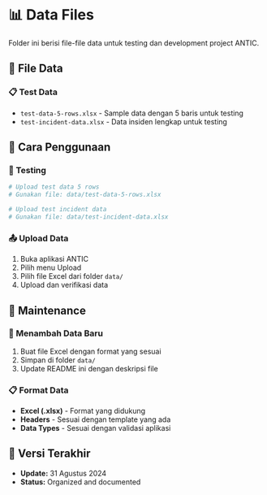 # 📊 Data Files

Folder ini berisi file-file data untuk testing dan development project ANTIC.

## 📁 File Data

### 📋 Test Data
- `test-data-5-rows.xlsx` - Sample data dengan 5 baris untuk testing
- `test-incident-data.xlsx` - Data insiden lengkap untuk testing

## 📖 Cara Penggunaan

### 🧪 Testing
```bash
# Upload test data 5 rows
# Gunakan file: data/test-data-5-rows.xlsx

# Upload test incident data
# Gunakan file: data/test-incident-data.xlsx
```

### 📤 Upload Data
1. Buka aplikasi ANTIC
2. Pilih menu Upload
3. Pilih file Excel dari folder `data/`
4. Upload dan verifikasi data

## 🔄 Maintenance

### 📝 Menambah Data Baru
1. Buat file Excel dengan format yang sesuai
2. Simpan di folder `data/`
3. Update README ini dengan deskripsi file

### 📋 Format Data
- **Excel (.xlsx)** - Format yang didukung
- **Headers** - Sesuai dengan template yang ada
- **Data Types** - Sesuai dengan validasi aplikasi

## 📅 Versi Terakhir
- **Update:** 31 Agustus 2024
- **Status:** Organized and documented
